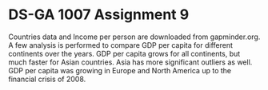 DS-GA 1007 Assignment 9
=======================

Countries data and Income per person are downloaded from gapminder.org.
A few analysis is performed to compare GDP per capita for different continents over the 
years. GDP per capita grows for all continents, but much faster for Asian countries. Asia
has more significant outliers as well. 
GDP per capita was growing in Europe and North America up to the financial crisis of 2008.
